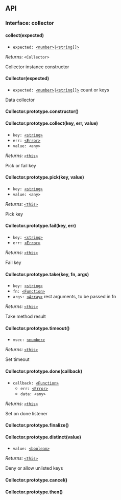 ## API

### Interface: collector

#### collect(expected)

  - `expected: `[`<number>`]` | `[`<string[]>`][`<string>`]

*Returns:* `<Collector>`

Collector instance constructor


#### Collector(expected)

  - `expected: `[`<number>`]` | `[`<string[]>`][`<string>`] count or keys

Data collector


#### Collector.prototype.constructor()



#### Collector.prototype.collect(key, err, value)

  - `key: `[`<string>`]
  - `err: `[`<Error>`]
  - `value: <any>`

*Returns:* [`<this>`]

Pick or fail key


#### Collector.prototype.pick(key, value)

  - `key: `[`<string>`]
  - `value: <any>`

*Returns:* [`<this>`]

Pick key


#### Collector.prototype.fail(key, err)

  - `key: `[`<string>`]
  - `err: `[`<Error>`]

*Returns:* [`<this>`]

Fail key


#### Collector.prototype.take(key, fn, args)

  - `key: `[`<string>`]
  - `fn: `[`<Function>`]
  - `args: `[`<Array>`] rest arguments, to be passed in fn

*Returns:* [`<this>`]

Take method result


#### Collector.prototype.timeout()

  - `msec: `[`<number>`]

*Returns:* [`<this>`]

Set timeout


#### Collector.prototype.done(callback)

  - `callback: `[`<Function>`]
    - `err: `[`<Error>`]
    - `data: <any>`

*Returns:* [`<this>`]

Set on done listener


#### Collector.prototype.finalize()



#### Collector.prototype.distinct(value)

  - `value: `[`<boolean>`]

*Returns:* [`<this>`]

Deny or allow unlisted keys


#### Collector.prototype.cancel()



#### Collector.prototype.then()



[`<Object>`]: https://developer.mozilla.org/en-US/docs/Web/JavaScript/Reference/Global_Objects/Object
[`<Date>`]: https://developer.mozilla.org/en-US/docs/Web/JavaScript/Reference/Global_Objects/Date
[`<Function>`]: https://developer.mozilla.org/en-US/docs/Web/JavaScript/Reference/Global_Objects/Function
[`<RegExp>`]: https://developer.mozilla.org/en-US/docs/Web/JavaScript/Reference/Global_Objects/RegExp
[`<DataView>`]: https://developer.mozilla.org/en-US/docs/Web/JavaScript/Reference/Global_Objects/DataView
[`<Map>`]: https://developer.mozilla.org/en-US/docs/Web/JavaScript/Reference/Global_Objects/Map
[`<WeakMap>`]: https://developer.mozilla.org/en-US/docs/Web/JavaScript/Reference/Global_Objects/WeakMap
[`<Set>`]: https://developer.mozilla.org/en-US/docs/Web/JavaScript/Reference/Global_Objects/Set
[`<WeakSet>`]: https://developer.mozilla.org/en-US/docs/Web/JavaScript/Reference/Global_Objects/WeakSet
[`<Array>`]: https://developer.mozilla.org/en-US/docs/Web/JavaScript/Reference/Global_Objects/Array
[`<ArrayBuffer>`]: https://developer.mozilla.org/en-US/docs/Web/JavaScript/Reference/Global_Objects/ArrayBuffer
[`<Int8Array>`]: https://developer.mozilla.org/en-US/docs/Web/JavaScript/Reference/Global_Objects/Int8Array
[`<Uint8Array>`]: https://developer.mozilla.org/en-US/docs/Web/JavaScript/Reference/Global_Objects/Uint8Array
[`<Uint8ClampedArray>`]: https://developer.mozilla.org/en-US/docs/Web/JavaScript/Reference/Global_Objects/Uint8ClampedArray
[`<Int16Array>`]: https://developer.mozilla.org/en-US/docs/Web/JavaScript/Reference/Global_Objects/Int16Array
[`<Uint16Array>`]: https://developer.mozilla.org/en-US/docs/Web/JavaScript/Reference/Global_Objects/Uint16Array
[`<Int32Array>`]: https://developer.mozilla.org/en-US/docs/Web/JavaScript/Reference/Global_Objects/Int32Array
[`<Uint32Array>`]: https://developer.mozilla.org/en-US/docs/Web/JavaScript/Reference/Global_Objects/Uint32Array
[`<Float32Array>`]: https://developer.mozilla.org/en-US/docs/Web/JavaScript/Reference/Global_Objects/Float32Array
[`<Float64Array>`]: https://developer.mozilla.org/en-US/docs/Web/JavaScript/Reference/Global_Objects/Float64Array
[`<Error>`]: https://developer.mozilla.org/en-US/docs/Web/JavaScript/Reference/Global_Objects/Error
[`<EvalError>`]: https://developer.mozilla.org/en-US/docs/Web/JavaScript/Reference/Global_Objects/EvalError
[`<TypeError>`]: https://developer.mozilla.org/en-US/docs/Web/JavaScript/Reference/Global_Objects/TypeError
[`<RangeError>`]: https://developer.mozilla.org/en-US/docs/Web/JavaScript/Reference/Global_Objects/RangeError
[`<SyntaxError>`]: https://developer.mozilla.org/en-US/docs/Web/JavaScript/Reference/Global_Objects/SyntaxError
[`<ReferenceError>`]: https://developer.mozilla.org/en-US/docs/Web/JavaScript/Reference/Global_Objects/ReferenceError
[`<boolean>`]: https://developer.mozilla.org/en-US/docs/Web/JavaScript/Data_structures#Boolean_type
[`<null>`]: https://developer.mozilla.org/en-US/docs/Web/JavaScript/Data_structures#Null_type
[`<undefined>`]: https://developer.mozilla.org/en-US/docs/Web/JavaScript/Data_structures#Undefined_type
[`<number>`]: https://developer.mozilla.org/en-US/docs/Web/JavaScript/Data_structures#Number_type
[`<string>`]: https://developer.mozilla.org/en-US/docs/Web/JavaScript/Data_structures#String_type
[`<symbol>`]: https://developer.mozilla.org/en-US/docs/Web/JavaScript/Data_structures#Symbol_type
[`<Primitive>`]: https://developer.mozilla.org/en-US/docs/Glossary/Primitive
[`<Iterable>`]: https://developer.mozilla.org/en-US/docs/Web/JavaScript/Reference/Iteration_protocols
[`<this>`]: https://developer.mozilla.org/en-US/docs/Web/JavaScript/Reference/Operators/this
